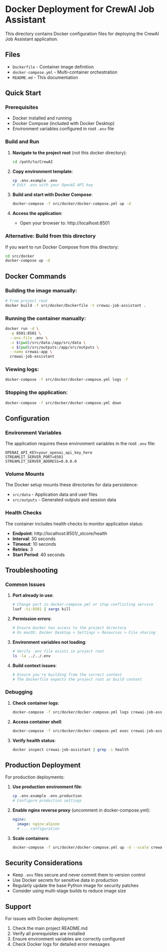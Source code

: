 # Docker Deployment for CrewAI Job Assistant

This directory contains Docker configuration files for deploying the CrewAI Job Assistant application.

## Files

- `Dockerfile` - Container image definition
- `docker-compose.yml` - Multi-container orchestration
- `README.md` - This documentation

## Quick Start

### Prerequisites

- Docker installed and running
- Docker Compose (included with Docker Desktop)
- Environment variables configured in root `.env` file

### Build and Run

1. **Navigate to the project root** (not this docker directory):
   ```bash
   cd /path/to/CrewAI
   ```

2. **Copy environment template**:
   ```bash
   cp .env.example .env
   # Edit .env with your OpenAI API key
   ```

3. **Build and start with Docker Compose**:
   ```bash
   docker-compose -f src/docker/docker-compose.yml up -d
   ```

4. **Access the application**:
   - Open your browser to: http://localhost:8501

### Alternative: Build from this directory

If you want to run Docker Compose from this directory:

```bash
cd src/docker
docker-compose up -d
```

## Docker Commands

### Building the image manually:
```bash
# From project root
docker build -f src/docker/Dockerfile -t crewai-job-assistant .
```

### Running the container manually:
```bash
docker run -d \
  -p 8501:8501 \
  --env-file .env \
  -v $(pwd)/src/data:/app/src/data \
  -v $(pwd)/src/outputs:/app/src/outputs \
  --name crewai-app \
  crewai-job-assistant
```

### Viewing logs:
```bash
docker-compose -f src/docker/docker-compose.yml logs -f
```

### Stopping the application:
```bash
docker-compose -f src/docker/docker-compose.yml down
```

## Configuration

### Environment Variables

The application requires these environment variables in the root `.env` file:

```env
OPENAI_API_KEY=your_openai_api_key_here
STREAMLIT_SERVER_PORT=8501
STREAMLIT_SERVER_ADDRESS=0.0.0.0
```

### Volume Mounts

The Docker setup mounts these directories for data persistence:
- `src/data` - Application data and user files
- `src/outputs` - Generated outputs and session data

### Health Checks

The container includes health checks to monitor application status:
- **Endpoint**: http://localhost:8501/_stcore/health
- **Interval**: 30 seconds
- **Timeout**: 10 seconds
- **Retries**: 3
- **Start Period**: 40 seconds

## Troubleshooting

### Common Issues

1. **Port already in use**:
   ```bash
   # Change port in docker-compose.yml or stop conflicting service
   lsof -ti:8501 | xargs kill
   ```

2. **Permission errors**:
   ```bash
   # Ensure Docker has access to the project directory
   # On macOS: Docker Desktop > Settings > Resources > File sharing
   ```

3. **Environment variables not loading**:
   ```bash
   # Verify .env file exists in project root
   ls -la ../../.env
   ```

4. **Build context issues**:
   ```bash
   # Ensure you're building from the correct context
   # The Dockerfile expects the project root as build context
   ```

### Debugging

1. **Check container logs**:
   ```bash
   docker-compose -f src/docker/docker-compose.yml logs crewai-job-assistant
   ```

2. **Access container shell**:
   ```bash
   docker-compose -f src/docker/docker-compose.yml exec crewai-job-assistant /bin/bash
   ```

3. **Verify health status**:
   ```bash
   docker inspect crewai-job-assistant | grep -i health
   ```

## Production Deployment

For production deployments:

1. **Use production environment file**:
   ```bash
   cp .env.example .env.production
   # Configure production settings
   ```

2. **Enable nginx reverse proxy** (uncomment in docker-compose.yml):
   ```yaml
   nginx:
     image: nginx:alpine
     # ... configuration
   ```

3. **Scale containers**:
   ```bash
   docker-compose -f src/docker/docker-compose.yml up -d --scale crewai-job-assistant=3
   ```

## Security Considerations

- Keep `.env` files secure and never commit them to version control
- Use Docker secrets for sensitive data in production
- Regularly update the base Python image for security patches
- Consider using multi-stage builds to reduce image size

## Support

For issues with Docker deployment:
1. Check the main project README.md
2. Verify all prerequisites are installed
3. Ensure environment variables are correctly configured
4. Check Docker logs for detailed error messages